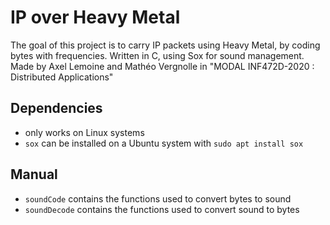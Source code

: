 # IP over Heavy Metal

The goal of this project is to carry IP packets using Heavy Metal, by coding bytes with frequencies. Written in C, using Sox for sound management.
Made by Axel Lemoine and Mathéo Vergnolle in "MODAL INF472D-2020 : Distributed Applications"

## Dependencies

- only works on Linux systems
- `sox` can be installed on a Ubuntu system with `sudo apt install sox`

## Manual

- `soundCode` contains the functions used to convert bytes to sound
- `soundDecode` contains the functions used to convert sound to bytes
